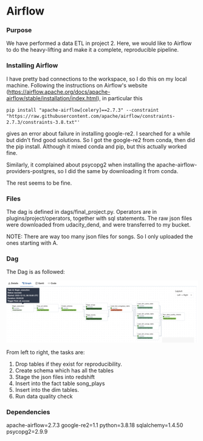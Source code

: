 # Airflow

### Purpose
We have performed a data ETL in project 2. Here, we would like to Airflow to do the heavy-lifting and make it a complete, reproducible pipeline.

### Installing Airflow
I have pretty bad connections to the workspace, so I do this on my local machine. Following the instructions on Airflow's website (https://airflow.apache.org/docs/apache-airflow/stable/installation/index.html), in particular this

```
pip install "apache-airflow[celery]==2.7.3" --constraint "https://raw.githubusercontent.com/apache/airflow/constraints-2.7.3/constraints-3.8.txt"'
```

gives an error about failure in installing google-re2. I searched for a while but didn't find good solutions. So I got the google-re2 from conda, then did the pip install. Although it mixed conda and pip, but this actually worked fine.

Similarly, it complained about psycopg2 when installing the apache-airflow-providers-postgres, so I did the same by downloading it from conda.

The rest seems to be fine.

### Files
The dag is defined in dags/final_project.py. Operators are in plugins/project/operators, together with sql statements. The raw json files were downloaded from udacity_dend, and were transferred to my bucket. 

NOTE: There are way too many json files for songs. So I only uploaded the ones starting with A.

### Dag
The Dag is as followed:

![](airflow.png)

From left to right, the tasks are:
1. Drop tables if they exist for reproducibility.
2. Create schema which has all the tables
3. Stage the json files into redshift
4. Insert into the fact table song_plays
5. Insert into the dim tables.
6. Run data quality check

### Dependencies
apache-airflow=2.7.3
google-re2=1.1
python=3.8.18
sqlalchemy=1.4.50 
psycopg2=2.9.9